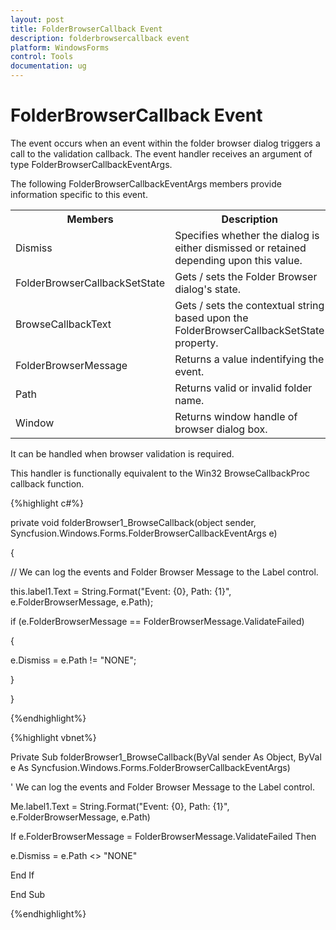 ```yaml
---
layout: post
title: FolderBrowserCallback Event
description: folderbrowsercallback event
platform: WindowsForms
control: Tools
documentation: ug
---
```


# FolderBrowserCallback Event

The event occurs when an event within the folder browser dialog triggers a call to the validation callback. The event handler receives an argument of type FolderBrowserCallbackEventArgs.

The following FolderBrowserCallbackEventArgs members provide information specific to this event.


<table>
<tr>
<th>
Members</th><th>
Description</th></tr>
<tr>
<td>
Dismiss</td><td>
Specifies whether the dialog is either dismissed or retained depending upon this value.</td></tr>
<tr>
<td>
FolderBrowserCallbackSetState</td><td>
Gets / sets the Folder Browser dialog's state.</td></tr>
<tr>
<td>
BrowseCallbackText</td><td>
Gets / sets the contextual string based upon the FolderBrowserCallbackSetState property.</td></tr>
<tr>
<td>
FolderBrowserMessage</td><td>
Returns a value indentifying the event.</td></tr>
<tr>
<td>
Path</td><td>
Returns valid or invalid folder name.</td></tr>
<tr>
<td>
Window</td><td>
Returns window handle of browser dialog box.</td></tr>
</table>


It can be handled when browser validation is required.

This handler is functionally equivalent to the Win32 BrowseCallbackProc callback function.

{%highlight c#%}



private void folderBrowser1_BrowseCallback(object sender, Syncfusion.Windows.Forms.FolderBrowserCallbackEventArgs e)

{

// We can log the events and Folder Browser Message to the Label control.

this.label1.Text = String.Format("Event: {0}, Path: {1}", e.FolderBrowserMessage, e.Path);

if (e.FolderBrowserMessage == FolderBrowserMessage.ValidateFailed)

{

e.Dismiss = e.Path != "NONE";

}

}



{%endhighlight%}

{%highlight vbnet%}

Private Sub folderBrowser1_BrowseCallback(ByVal sender As Object, ByVal e As Syncfusion.Windows.Forms.FolderBrowserCallbackEventArgs)

' We can log the events and Folder Browser Message to the Label control.

Me.label1.Text = String.Format("Event: {0}, Path: {1}", e.FolderBrowserMessage, e.Path)

If e.FolderBrowserMessage = FolderBrowserMessage.ValidateFailed Then

e.Dismiss = e.Path &lt;&gt; "NONE"

End If

End Sub

{%endhighlight%}